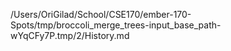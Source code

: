 /Users/OriGilad/School/CSE170/ember-170-Spots/tmp/broccoli_merge_trees-input_base_path-wYqCFy7P.tmp/2/History.md